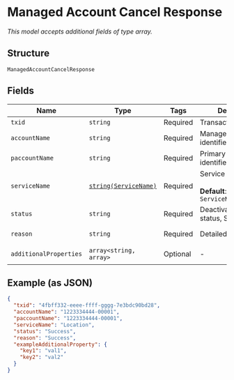 
# Managed Account Cancel Response

*This model accepts additional fields of type array.*

## Structure

`ManagedAccountCancelResponse`

## Fields

| Name | Type | Tags | Description | Getter | Setter |
|  --- | --- | --- | --- | --- | --- |
| `txid` | `string` | Required | Transaction identifier | getTxid(): string | setTxid(string txid): void |
| `accountName` | `string` | Required | Managed account identifier | getAccountName(): string | setAccountName(string accountName): void |
| `paccountName` | `string` | Required | Primary account identifier | getPaccountName(): string | setPaccountName(string paccountName): void |
| `serviceName` | [`string(ServiceName)`](../../doc/models/service-name.md) | Required | Service name<br><br>**Default**: `ServiceName::LOCATION` | getServiceName(): string | setServiceName(string serviceName): void |
| `status` | `string` | Required | Deactivate/cancel status, Success or Fail | getStatus(): string | setStatus(string status): void |
| `reason` | `string` | Required | Detailed reason | getReason(): string | setReason(string reason): void |
| `additionalProperties` | `array<string, array>` | Optional | - | findAdditionalProperty(string key): array | additionalProperty(string key, array value): void |

## Example (as JSON)

```json
{
  "txid": "4fbff332-eeee-ffff-gggg-7e3bdc90bd28",
  "accountName": "1223334444-00001",
  "paccountName": "1223334444-00001",
  "serviceName": "Location",
  "status": "Success",
  "reason": "Success",
  "exampleAdditionalProperty": {
    "key1": "val1",
    "key2": "val2"
  }
}
```

